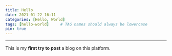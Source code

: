 ```yaml
---
title: Hello
date: 2021-01-22 16:11
categories: [Hello, World]
tags: [hello-world]     # TAG names should always be lowercase
pin: true
---
```


---

This is my **first try to post** a blog on this platform.
